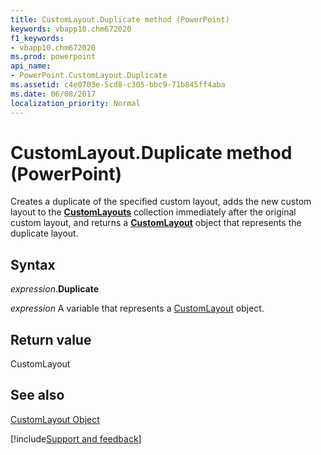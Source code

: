 ```yaml
---
title: CustomLayout.Duplicate method (PowerPoint)
keywords: vbapp10.chm672020
f1_keywords:
- vbapp10.chm672020
ms.prod: powerpoint
api_name:
- PowerPoint.CustomLayout.Duplicate
ms.assetid: c4e0703e-5cd8-c305-bbc9-71b845ff4aba
ms.date: 06/08/2017
localization_priority: Normal
---
```



# CustomLayout.Duplicate method (PowerPoint)

Creates a duplicate of the specified custom layout, adds the new custom layout to the  **[CustomLayouts](PowerPoint.CustomLayouts.md)** collection immediately after the original custom layout, and returns a **[CustomLayout](PowerPoint.CustomLayout.md)** object that represents the duplicate layout.


## Syntax

_expression_.**Duplicate**

_expression_ A variable that represents a [CustomLayout](./PowerPoint.CustomLayout.md) object.


## Return value

CustomLayout


## See also


[CustomLayout Object](PowerPoint.CustomLayout.md)

[!include[Support and feedback](~/includes/feedback-boilerplate.md)]